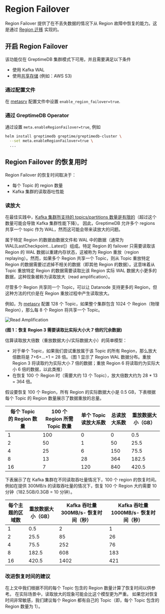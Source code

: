 # Region Failover

Region Failover 提供了在不丢失数据的情况下从 Region 故障中恢复的能力。这是通过 [Region 迁移](/user-guide/operations/region-migration) 实现的。

## 开启 Region Failover 


该功能仅在 GreptimeDB 集群模式下可用，并且需要满足以下条件

- 使用 Kafka WAL
- 使用[共享存储](/user-guide/operations/configuration.md#storage-options) (例如：AWS S3)


### 通过配置文件

在 [metasrv](/user-guide/operations/configuration.md#metasrv-only-configuration) 配置文件中设置 `enable_region_failover=true`.

### 通过 GreptimeDB Operator

通过设置 `meta.enableRegionFailover=true`, 例如

```bash
helm install greptimedb greptime/greptimedb-cluster \
  --set meta.enableRegionFailover=true \
  ...
```

## Region Failover 的恢复用时

Region Failover 的恢复时间取决于：

- 每个 Topic 的 region 数量
- Kafka 集群的读取吞吐性能


### 读放大

在最佳实践中，[Kafka 集群所支持的 topics/partitions 数量是有限的](https://docs.aws.amazon.com/msk/latest/developerguide/bestpractices.html)（超过这个数量可能会导致 Kafka 集群性能下降）。
因此，GreptimeDB 允许多个 regions 共享一个 topic 作为 WAL，然而这可能会带来读放大的问题。

属于特定 Region 的数据由数据文件和 WAL 中的数据（通常为 WAL[LastCheckpoint...Latest]）组成。特定 Region 的 failover 只需要读取该 Region 的 WAL 数据以重建内存状态，这被称为 Region 重放（region replaying）。然而，如果多个 Region 共享一个 Topic，则从 Topic 重放特定 Region 的数据需要过滤掉不相关的数据（即其他 Region 的数据）。这意味着从 Topic 重放特定 Region 的数据需要读取比该 Region 实际 WAL 数据大小更多的数据，这种现象被称为读取放大（read amplification）。

尽管多个 Region 共享同一个 Topic，可以让 Datanode 支持更多的 Region，但这种方法的代价是在 Region 重放过程中产生读取放大。

例如，为 [metasrv](/user-guide/operations/configuration.md#metasrv-only-configuration) 配置 128 个 Topic，如果整个集群包含 1024 个 Region（物理 Region），那么每 8 个 Region 将共享一个 Topic。

![Read Amplification](/remote-wal-read-amplification.png)

<p style={{textAlign: "center"}}><b>(图 1：恢复 Region 3 需要读取比实际大小大 7 倍的冗余数据)</b></p>

估算读取放大倍数（重放数据大小/实际数据大小）的简单模型：

- 对于单个 Topic，如果我们尝试重放属于该 Topic 的所有 Region，那么放大倍数将是 7+6+...+1 = 28 倍。（图 1 显示了 Region WAL 数据分布。重放 Region 3 将读取约为实际大小 7 倍的数据；重放 Region 6 将读取约为实际大小 6 倍的数据，以此类推）
- 在恢复 100 个 Region 时（需要大约 13 个 Topic），放大倍数大约为 28 \* 13 = 364 倍。

假设要恢复 100 个 Region，所有 Region 的实际数据大小是 0.5 GB，下表根据每个 Topic 的 Region 数量展示了数据重放的总量。

| 每个 Topic 的 Region 数量 | 100 个 Region 所需 Topic 数量 | 单个 Topic 读放大系数 | 总读放大系数 | 重放数据大小（GB） |
| ------------------------- | ----------------------------- | --------------------- | ------------ | ------------------ |
| 1                         | 100                           | 0                     | 0            | 0.5                |
| 2                         | 50                            | 1                     | 50           | 25.5               |
| 4                         | 25                            | 6                     | 150          | 75.5               |
| 8                         | 13                            | 28                    | 364          | 182.5              |
| 16                        | 7                             | 120                   | 840          | 420.5              |

下表展示了在 Kafka 集群在不同读取吞吐量情况下，100 个 region 的恢复时间。例如在提供 300MB/s 的读取吞吐量的情况下，恢复 100 个 Region 大约需要 10 分钟（182.5GB/0.3GB = 10 分钟）。

| 每个主题的区域数 | 重放数据大小（GB） | Kafka 吞吐量 300MB/s- 恢复时间（秒） | Kafka 吞吐量 1000MB/s- 恢复时间（秒） |
| ---------------- | ------------------ | ------------------------------------ | ------------------------------------- |
| 1                | 0.5                | 2                                    | 1                                     |
| 2                | 25.5               | 85                                   | 26                                    |
| 4                | 75.5               | 252                                  | 76                                    |
| 8                | 182.5              | 608                                  | 183                                   |
| 16               | 420.5              | 1402                                 | 421                                   |


### 改进恢复时间的建议

在上文中我们根据不同的每个 Topic 包含的 Region 数量计算了恢复时间以供参考。
在实际场景中，读取放大的现象可能会比这个模型更为严重。
如果您对恢复时间非常敏感，我们建议每个 Region 都有自己的 Topic（即，每个 Topic 包含的 Region 数量为 1）。
